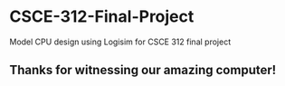 # CSCE-312-Final-Project
Model CPU design using Logisim for CSCE 312 final project

## Thanks for witnessing our amazing computer!
